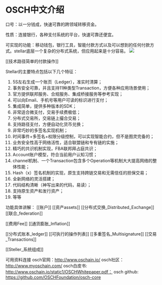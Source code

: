 # OSCH中文介绍
口号：以一分钱成，快速可靠的跨领域转移资金。

性质：连接银行，各种支付系统的平台，快速可靠还便宜。

可实现的功能：移动钱包，银行工具，智能付款方式以及可以想到的任何付款方式。stellar底层一个复杂的分布式系统，但应用起来是十分容易。
![](1.jpg)

[[技术路径简单的付款操作]]

Stellar的主要特点包括以下几个特征：
1. 5S左右生成一个账页（Ledger），准实时清算；
2. 事务安全可靠，并且支持11种类型Transaction，方便各种应用场景使用；
3. 官方提供联邦服务、合规服务、集成桥接服务等参考实现；
4. 可以向Email、手机号等用户可读的标识进行支付；
5. 集成简单，提供多种版本的SDK；
6. 非常适合微支付，交易手续费极低；
7. 分布式交易所，交易链上撮合交易；
8. 支持路径支付，方便自动化货币兑换；
9. 非常巧妙的多签名实现机制；
10. 时间事件+多签名+权限分级控制，可以实现智能合约，但不是图灵完备的；
11. 业务安全性高于网络活性，适合联盟链和专有链的实施；
12. 精巧的共识机制实现，FBA联邦拜占庭共识；
13. Account账户模型，符合当前用户认知习惯；
14. channel机制、一个Transaction包含多个Operation等机制大大提高网络的整体性能；
15. Hash（x）签名机制的实现，原生支持跨链交易和无需信任的担保交易；
16. 全新网络的灵活搭建；
17. 代码结构清晰（神写出来的代码，易读）；
18. 支持原生资产和发行资产；
19. 等等

功能具体讲解：
[[账户]]
[[资产assets]]
[[分布式交换_Distributed_Exchange]]
[[联合_federation]]

[[费用Fee]]
[[通货膨胀_Inflation]]

[[分布式账本_ledger]]
[[可执行的操作列表]]
[[多重签名_Multisignature]]
[[交易_Transactions]]

[[Steller_系统组成]]

可用资料连接
osch官网：http://www.oschain.io/
osch社区： http://www.myoschain.com/
osch白皮书: http://www.oschain.io/static1/OSCHWhitepaper.pdf：
osch github: https://github.com/OSCHFoundation/osch-core
